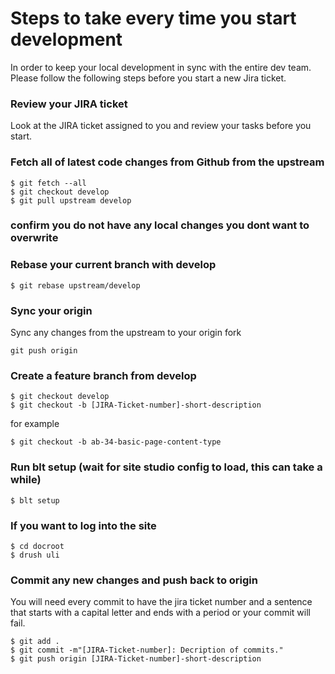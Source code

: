 # Steps to take every time you start development
In order to keep your local development in sync with the entire dev team. \
Please follow the following steps before you start a new Jira ticket.


### Review your JIRA ticket
Look at the JIRA ticket assigned to you and review your tasks before you start. 

### Fetch all of latest code changes from Github from the upstream 
```
$ git fetch --all
$ git checkout develop
$ git pull upstream develop
```

### confirm you do not have any local changes you dont want to overwrite

### Rebase your current branch with develop 
```
$ git rebase upstream/develop
```

### Sync your origin
Sync any changes from the upstream to your origin fork 
```
git push origin
````

### Create a feature branch from develop 
```
$ git checkout develop 
$ git checkout -b [JIRA-Ticket-number]-short-description 
````
for example 
```
$ git checkout -b ab-34-basic-page-content-type
```

### Run blt setup (wait for site studio config to load, this can take a while)
```
$ blt setup
```

### If you want to log into the site 
```
$ cd docroot
$ drush uli
```

### Commit any new changes and push back to origin 
You will need every commit to have the jira ticket number and a sentence that starts with a capital letter
and ends with a period or your commit will fail. 

```
$ git add . 
$ git commit -m"[JIRA-Ticket-number]: Decription of commits."
$ git push origin [JIRA-Ticket-number]-short-description 
```
